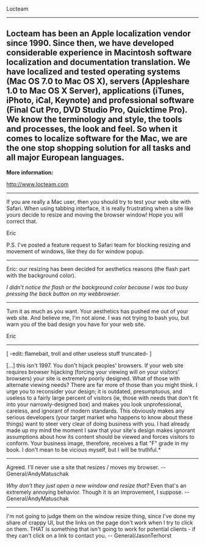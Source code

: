  

Locteam

----

Locteam has been an Apple localization vendor since 1990. Since then, we have developed considerable experience in Macintosh software localization and documentation translation. We have localized and tested operating systems (Mac OS 7.0 to Mac OS X), servers (Appleshare 1.0 to Mac OS X Server), applications (iTunes, iPhoto, iCal, Keynote) and professional software (Final Cut Pro, DVD Studio Pro, Quicktime Pro). We know the terminology and style, the tools and processes, the look and feel. So when it comes to localize software for the Mac, we are the one stop shopping solution for all tasks and all major European languages.
----

**More information:**

http://www.locteam.com

----

If you are really a Mac user, then you should try to test your web site with Safari. When using tabbing interface, it is really frustrating when a site like yours decide to resize and moving the browser window! Hope you will correct that.

Eric

P.S. I've posted a feature request to Safari team for blocking resizing and movement of windows, like they do for window popup.

----

Eric: our resizing has been decided for aesthetics reasons (the flash part with the background color).

*I didn't notice the flash or the background color because I was too busy pressing the back button on my webbrowser.*

----

Turn it as much as you want. Your aesthetics has pushed me out of your web site. And believe me, I'm not alone. I was not trying to bash you, but warn you of the bad design you have for your web site. 

Eric

----

[ -edit: flamebait, troll and other useless stuff truncated- ]

[...] this isn't 1997. You don't hijack peoples' browsers. If your web site requires browser hijacking (forcing your viewing will on your visitors' browsers) your site is extremely poorly designed. What of those with alternate viewing needs? There are far more of those than you might think. I urge you to reconsider your design; it is outdated, presumptuous, and useless to a fairly large percent of visitors (ie, those with needs that don't fit into your narrowly-designed box) and makes you look unprofessional, careless, and ignorant of modern standards. This obviously makes any serious developers (your target market who happens to know about these things) want to steer very clear of doing business with you. I had already made up my mind the moment I saw that your site's design makes ignorant assumptions about how its content should be viewed and forces visitors to conform. Your business image, therefore, receives a flat "F" grade in my book. I don't mean to be vicious myself, but I will be truthful.*

----
Agreed. I'll never use a site that resizes / moves my browser. -- General/AndyMatuschak

*Why don't they just open a new window and resize that?*
Even that's an extremely annoying behavior. Though it is an improvement, I suppose. -- General/AndyMatuschak

----

I'm not going to judge them on the window resize thing, since I've done my share of crappy UI, but the links on the page don't work when I try to click on them. THAT is something that isn't going to work for potential clients - if they can't click on a link to contact you. -- General/JasonTerhorst